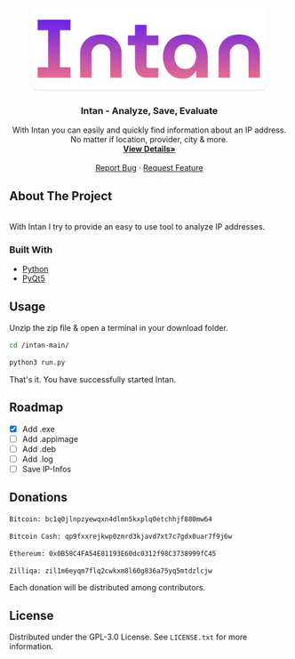 <div align="center">
  <a href="https://github.com/fledpaul/cenera">
    <img src="img/Logo.png" height="150" width="427.5">
  </a>
    <h3 align="center">Intan - Analyze, Save, Evaluate</h3>
  <p align="center">
    With Intan you can easily and quickly find information about an IP address. No matter if location, provider, city & more.
    <br/>
    <a href="https://fled.dev/antio"><strong>View Details»</strong></a>
    <br/>
    <br/>
    <a href="mailto:report@fled.dev">Report Bug</a>
    ·
    <a href="mailto:request@fled.dev">Request Feature</a>
  </p>
</div>

## About The Project
<br>
With Intan I try to provide an easy to
use tool to analyze IP addresses.

### Built With
* [Python](https://python.org/)
* [PyQt5](https://pypi.org/project/PyQt5/)

## Usage
  Unzip the zip file & open a terminal in your download folder.
  ```sh
  cd /intan-main/
  ```
  ```sh
  python3 run.py
  ```
  That's it. You have successfully started Intan.
  
 ## Roadmap
- [x] Add .exe
- [ ] Add .appimage
- [ ] Add .deb
- [ ] Add .log
- [ ] Save IP-Infos

## Donations
```sh
Bitcoin: bc1q0jlnpzyewqxn4dlmn5kxplq0etchhjf880mw64
```

```sh 
Bitcoin Cash: qp9fxxrejkwp0zmrd3kjavd7xt7c7gdx0uar7f9j6w
```

```sh
Ethereum: 0x0B58C4FA54E81193E60dc0312f98C3738999fC45
```

```sh
Zilliqa: zil1m6eyqm7flq2cwkxm8l60g836a75yq5mtdzlcjw
```

Each donation will be distributed among contributors.

## License
Distributed under the GPL-3.0 License. See `LICENSE.txt` for more information.
